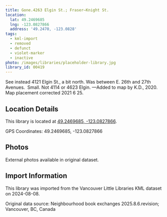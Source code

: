 ```yaml
---
title: Gone.4263 Elgin St.; Fraser—Knight St.
location:
  lat: 49.2469685
  lng: -123.0827866
  address: '49.2470, -123.0828'
tags:
  - kml-import
  - removed
  - defunct
  - violet-marker
  - inactive
photo: /images/libraries/placeholder-library.jpg
library_id: 00419
---
```

See instead 4121 Elgin St., a bit north.
Was between E. 26th and 27th Avenues.  Small.
Not 4114 or 4623 Elgin.
—Added to map by K.D., 2020.  
Map placement corrected 2021 6 25.

## Location Details

This library is located at [49.2469685, -123.0827866](https://www.google.com/maps?q=49.2469685,-123.0827866).

GPS Coordinates: 49.2469685, -123.0827866

## Photos

External photos available in original dataset.

## Import Information

This library was imported from the Vancouver Little Libraries KML dataset on 2024-08-08.

Original data source: Neighbourhood book exchanges 2025.8.6.revision; Vancouver, BC, Canada
